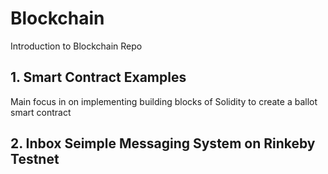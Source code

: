 # Blockchain
Introduction to Blockchain Repo

## 1. Smart Contract Examples

Main focus in on implementing building blocks of Solidity to create a ballot smart contract


## 2. Inbox Seimple Messaging System on Rinkeby Testnet

